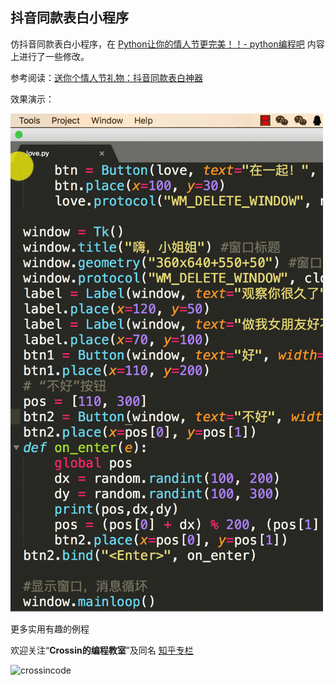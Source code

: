 ## 抖音同款表白小程序

仿抖音同款表白小程序，在 [Python让你的情人节更完美！！- python编程吧](https://mp.weixin.qq.com/s/KPHsXO33uoZlTvAEq-E0_w ) 内容上进行了一些修改。

参考阅读：[送你个情人节礼物：抖音同款表白神器](https://mp.weixin.qq.com/s/6aSD27_5cTiktz3pMPqcjA)

效果演示：

![](love.gif)



更多实用有趣的例程

欢迎关注“**Crossin的编程教室**”及同名 [知乎专栏](https://zhuanlan.zhihu.com/crossin)

![crossincode](../crossin-logo.png)
